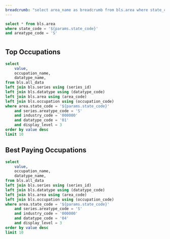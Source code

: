 ```yaml
---
breadcrumb: "select area_name as breadcrumb from bls.area where state_code = '${params.state_code}' and areatype_code = 'S'"
---
```


```sql state
select * from bls.area
where state_code = '${params.state_code}'
and areatype_code = 'S'
```

# <Value data={state} column=area_name/>

## Top Occupations

```sql top_occupations
select
    value,
    occupation_name,
    datatype_name,
from bls.all_data
left join bls.series using (series_id)
left join bls.datatype using (datatype_code)
left join bls.area using (area_code)
left join bls.occupation using (occupation_code)
where area.state_code = '${params.state_code}'
    and series.areatype_code = 'S'
    and industry_code = '000000'
    and datatype_code = '01'
    and display_level = 3
order by value desc
limit 10
```

<BarChart
    data={top_occupations}
    x=occupation_name
    y=value
    swapXY
    yFmt=num0
/>

## Best Paying Occupations

```sql best_paying_occupations
select
    value,
    occupation_name,
    datatype_name,
from bls.all_data
left join bls.series using (series_id)
left join bls.datatype using (datatype_code)
left join bls.area using (area_code)
left join bls.occupation using (occupation_code)
where area.state_code = '${params.state_code}'
    and series.areatype_code = 'S'
    and industry_code = '000000'
    and datatype_code = '04'
    and display_level = 3
order by value desc
limit 10
```

<BarChart
    data={best_paying_occupations}
    x=occupation_name
    y=value
    swapXY
    yFmt=usd0k
/>






